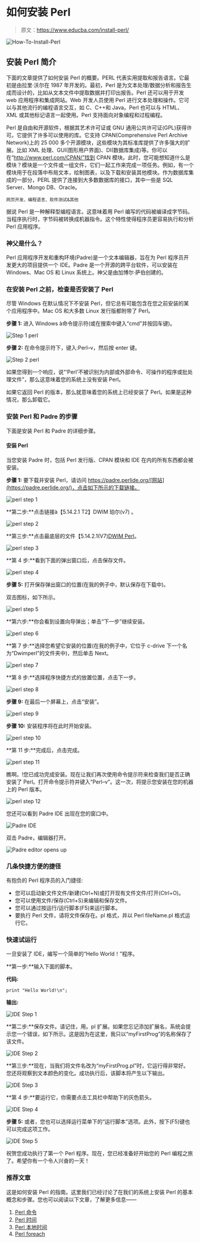# 如何安装 Perl

> 原文：<https://www.educba.com/install-perl/>

![How-To-Install-Perl](img/597c8073494ba44befebcd49197705e3.png)



## 安装 Perl 简介

下面的文章提供了如何安装 Perl 的概要。PERL 代表实用提取和报告语言。它最初是由拉里·沃尔在 1987 年开发的。最初，Perl 是为文本处理/数据分析和报告生成而设计的，比如从文本文件中提取数据并打印出报告。Perl 还可以用于开发 web 应用程序和集成网站。Web 开发人员使用 Perl 进行文本处理和操作。它可以与其他流行的编程语言交互，如 C、C++和 Java。Perl 也可以与 HTML、XML 或其他标记语言一起使用。Perl 支持面向对象编程和过程编程。

Perl 是自由和开源软件，根据其艺术许可证或 GNU 通用公共许可证(GPL)获得许可。它提供了许多可以使用的库。它支持 CPAN(Comprehensive Perl Archive Network)上的 25 000 多个开源模块，这些模块为其标准库提供了许多强大的扩展。比如 XML 处理、GUI(图形用户界面)、DI(数据库集成)等。你可以在“http://www.perl.com/CPAN/”找到 CPAN 模块。此时，您可能想知道什么是模块？模块是一个文件或一组文件，它们一起工作来完成一项任务。例如，有一个模块用于在段落中布局文本，绘制图表，以及下载和安装其他模块。作为数据库集成的一部分，PERL 提供了连接到大多数数据库的接口，其中一些是 SQL Server、Mongo DB、Oracle。

<small>网页开发、编程语言、软件测试&其他</small>

据说 Perl 是一种解释型编程语言。这意味着用 Perl 编写的代码被编译成字节码。当程序执行时，字节码被转换成机器指令。这个特性使得程序员更容易执行和分析 Perl 应用程序。

### 神父是什么？

Perl 应用程序开发和重构环境(Padre)是一个文本编辑器，旨在为 Perl 程序员开发更大的项目提供一个 IDE。Padre 是一个开源的跨平台软件，可以安装在 Windows、Mac OS 和 Linux 系统上。神父是由加博尔·萨伯创建的。

### 在安装 Perl 之前，检查是否安装了 Perl

尽管 Windows 在默认情况下不安装 Perl，但它总有可能包含在您之前安装的某个应用程序中。Mac OS 和大多数 Linux 发行版都附带了 Perl。

**步骤 1:** 进入 Windows à命令提示符(或在搜索中键入“cmd”并按回车键)。

![Step 1 perl](img/808c7c11ceb1f1dcc32bbed75d0ec8d0.png)



**步骤 2:** 在命令提示符下，键入:Perl–v，然后按 enter 键。

![Step 2 perl](img/6964c9afb6e96ffd5e58f5b794356c08.png)



如果您得到一个响应，说“‘Perl’不被识别为内部或外部命令、可操作的程序或批处理文件”，那么这意味着您的系统上没有安装 Perl。

如果它返回 Perl 的版本，那么就意味着您的系统上已经安装了 Perl。如果是这种情况，那么卸载它。

### 安装 Perl 和 Padre 的步骤

下面是安装 Perl 和 Padre 的详细步骤。

#### 安装 Perl

当您安装 Padre 时，包括 Perl 发行版、CPAN 模块和 IDE 在内的所有东西都会被安装。

**步骤 1:** 要下载并安装 Perl，请访问 https://padre.perlide.org/[网站](https://padre.perlide.org/)，点击如下所示的下载链接。

![perl step 1](img/86d08462c31c0248fe46c0021f477bf4.png)



**第二步:**点击链接à【5.14.2.1 T2】DWIM 珀尔(v7) 。

![perl step 2](img/2934f9b02732dff0381b784b9c73f798.png)



**第三步:**点击最底层的文件【5.14.2.1(V7)[DWIM Perl](https://code.google.com/archive/p/dwimperl/downloads)。

![perl step 3](img/421d1a47667ddf003756b99cf3bbaf84.png)



**第 4 步:**看到下面的弹出窗口后，点击保存文件。

![perl step 4](img/3c1a3dd6535efd3c85e80f3b3fc75630.png)



**步骤 5:** 打开保存弹出窗口的位置(在我的例子中，默认保存在下载中)。

双击图标，如下所示。

![perl step 5](img/eba07f53019ff389fc878fbb0ce928e4.png)



**第六步:**你会看到设置向导弹出；单击“下一步”继续安装。

![perl step 6](img/00955f83e1eb9f2065fb579135485305.png)



**第 7 步:**选择您希望它安装的位置(在我的例子中，它位于 c-drive 下一个名为“Dwimperl”的文件夹中)，然后单击 Next。

![perl step 7](img/5812260199d3706e6bae68b638d5bdda.png)



**第 8 步:**选择程序快捷方式的放置位置，点击下一步。

![ perl step 8](img/51d8ac6c4960539d44e99661efe2b7bf.png)



**步骤 9:** 在最后一个屏幕上，点击“安装”。

![perl step 9](img/5300614dd02c7b255220f864c3c4a8e3.png)



**步骤 10:** 安装程序将在此时开始安装。

![perl step 10](img/18876a27e56d1d2a01a525bc2edfe37f.png)



**第 11 步:**完成后，点击完成。

![perl step 11](img/3bf0d9d8783b522839c2c30b68638b73.png)



瞧啊。!您已成功完成安装。现在让我们再次使用命令提示符来检查我们是否正确安装了 Perl。打开命令提示符并键入“Perl–v”。这一次，将提示您安装在您的机器上的 Perl 版本。

![perl step 12](img/b06e1bc9558fb61f4617c508d081386e.png)



您还可以看到 Padre IDE 出现在您的窗口中。

![Padre IDE](img/bc120c03f5ce5a008e67dbf0a44cf013.png)



双击 Padre，编辑器打开。

![Padre editor opens up](img/56e72761f0f23e1d4bc6d7c7f7a05f78.png)



### 几条快捷方便的捷径

有抱负的 Perl 程序员的入门捷径:

*   您可以启动新文件文件/新建(Ctrl+N)或打开现有文件文件/打开(Ctrl+O)。
*   您可以使用文件/保存(Ctrl+S)来编辑和保存文件。
*   您可以通过按运行/运行脚本(F5)来运行脚本。
*   要执行 Perl 文件，请将文件保存在。pl 格式，并以 Perl fileName.pl 格式运行它。

### 快速试运行

一旦安装了 IDE，编写一个简单的“Hello World！”程序。

**第一步:**输入下面的脚本。

**代码:**

`print "Hello World!\n";`

**输出:**

![IDE Step 1](img/2d5ec89db931c3d78d89d342297072d2.png)



**第二步:**保存文件。请记住，用。pl 扩展。如果您忘记添加扩展名，系统会提示您一个错误，如下所示。这是因为在这里，我只以“myFirstProg”的名称保存了该文件。

![IDE Step 2](img/03600f34cad4211a5110745768d82f03.png)



**第三步:**现在，当我们将文件名改为“myFirstProg.pl”时，它运行得非常好。您还将观察到文本颜色的变化。成功执行后，该脚本将产生以下输出。

![IDE Step 3](img/7653210c96bfceb5608296a4a02a273c.png)



**第 4 步:**要运行它，你需要点击工具栏中帮助下的灰色箭头。

![IDE Step 4](img/cdcf8456551413138b85d262405c8244.png)



**步骤 5:** 或者，您也可以选择运行菜单下的“运行脚本”选项。此外，按下(F5)键也可以完成这项工作。

![IDE Step 5](img/00c2a1f221248e1ff0a50da7562ab0f9.png)



祝贺您成功执行了第一个 Perl 程序。现在，您已经准备好开始您的 Perl 编程之旅了。希望你有一个令人兴奋的一天！

### 推荐文章

这是如何安装 Perl 的指南。这里我们已经讨论了在我们的系统上安装 Perl 的基本概念和步骤。您也可以阅读以下文章，了解更多信息——

1.  [Perl 命令](https://www.educba.com/perl-commands/)
2.  [Perl 时间](https://www.educba.com/perl-time/)
3.  [Perl 本地时间](https://www.educba.com/perl-localtime/)
4.  [Perl foreach](https://www.educba.com/perl-foreach/)





